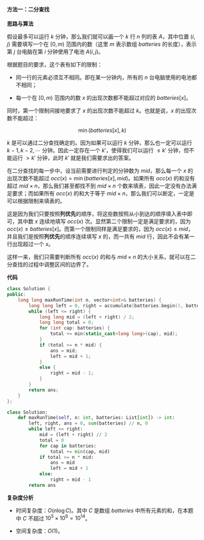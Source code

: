 #### 方法一：二分查找

**思路与算法**

假设最多可以运行 $k$ 分钟，那么我们就可以画一个 $k$ 行 $n$ 列的表 $A$，其中位置 $(i, j)$ 需要填写一个在 $[0, m)$ 范围内的数（这里 $m$ 表示数组 $\textit{batteries}$ 的长度），表示第 $j$ 台电脑在第 $i$ 分钟使用了电池 $A(i, j)$。

根据题目的要求，这个表有如下的限制：

- 同一行的元素必须互不相同。即在某一分钟内，所有的 $n$ 台电脑使用的电池都不相同；

- 每一个在 $[0, m)$ 范围内的数 $x$ 的出现次数都不能超过对应的 $\textit{batteries}[x]$。

同时，第一个限制间接地要求了 $x$ 的出现次数不能超过 $k$。也就是说，$x$ 的出现次数不能超过：

$$
\min(\textit{batteries}[x], k)
$$

$k$ 是可以通过二分查找确定的。因为如果可以运行 $k$ 分钟，那么也一定可以运行 $k-1, k-2, \cdots$ 分钟。因此一定存在一个 $k'$，使得我们可以运行 $\leq k'$ 分钟，但不能运行 $> k'$ 分钟，此时 $k'$ 就是我们需要求出的答案。

在二分查找的每一步中，设当前需要进行判定的分钟数为 $\textit{mid}$，那么每一个 $x$ 的出现次数不能超过 $\textit{occ}(x) = \min(\textit{batteries}[x], \textit{mid})$。如果所有 $\textit{occ}(x)$ 的和没有超过 $\textit{mid} \times n$，那么我们甚至都找不到 $\textit{mid} \times n$ 个数来填表，因此一定没有办法满足要求；而如果所有 $\textit{occ}(x)$ 的和大于等于 $\textit{mid} \times n$，那么我们可以断定，一定是可以根据限制来填表的。

这是因为我们只要按照**列优先**的顺序，将这些数按照从小到达的顺序填入表中即可，其中数 $x$ 连续地填写 $\textit{occ}(x)$ 次。显然第二个限制一定是满足要求的，因为 $\textit{occ}(x) \leq \textit{batteries}[x]$。而第一个限制同样是满足要求的，因为 $\textit{occ}(x) \leq \textit{mid}$，并且我们是按照**列优先**的顺序连续填写 $x$ 的，而一共有 $\textit{mid}$ 行，因此不会有某一行出现超过一个 $x$。

这样一来，我们只需要判断所有 $\textit{occ}(x)$ 的和与 $\textit{mid} \times n$ 的大小关系，就可以在二分查找的过程中调整区间的边界了。

**代码**

```C++ [sol1-C++]
class Solution {
public:
    long long maxRunTime(int n, vector<int>& batteries) {
        long long left = 0, right = accumulate(batteries.begin(), batteries.end(), 0LL) / n, ans = 0;
        while (left <= right) {
            long long mid = (left + right) / 2;
            long long total = 0;
            for (int cap: batteries) {
                total += min(static_cast<long long>(cap), mid);
            }
            if (total >= n * mid) {
                ans = mid;
                left = mid + 1;
            }
            else {
                right = mid - 1;
            }
        }
        return ans;
    }
};
```

```Python [sol1-Python3]
class Solution:
    def maxRunTime(self, n: int, batteries: List[int]) -> int:
        left, right, ans = 0, sum(batteries) // n, 0
        while left <= right:
            mid = (left + right) // 2
            total = 0
            for cap in batteries:
                total += min(cap, mid)
            if total >= n * mid:
                ans = mid
                left = mid + 1
            else:
                right = mid - 1
        return ans
```

**复杂度分析**

- 时间复杂度：$O(n \log C)$。其中 $C$ 是数组 $\textit{batteries}$ 中所有元素的和，在本题中 $C$ 不超过 $10^5 \times 10^9 = 10^{14}$。

- 空间复杂度：$O(1)$。